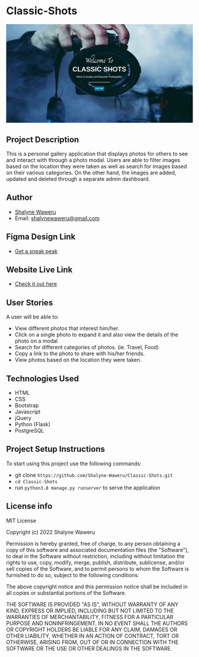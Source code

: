 # Classic-Shots
![](static/images/website-screenshot.png)

## Project Description
This is a personal gallery application that displays photos for others to see and interact with through a photo modal. Users are able to filter images based on the location they were taken as well as search for images based on their various categories. On the other hand, the images are added, updated and deleted through a separate admin dashboard.

## Author
- [Shalyne Waweru](https://github.com/Shalyne-Waweru)
- Email: shalynewaweru@gmail.com

## Figma Design Link
- [Get a sneak peak](https://www.figma.com/file/YwNrWpOFHWYE1vni4UABUV/Classic-Shots?node-id=0%3A1)

## Website Live Link
- [Check it out here](https://classic-shots.herokuapp.com/)

## User Stories
A user will be able to:

- View different photos that interest him/her.
- Click on a single photo to expand it and also view the details of the photo on a modal
- Search for different categories of photos. (ie. Travel, Food)
- Copy a link to the photo to share with his/her friends.
- View photos based on the location they were taken.

## Technologies Used
- HTML
- CSS
- Bootstrap
- Javascript
- jQuery
- Python (Flask)
- PostgreSQL

## Project Setup Instructions

To start using this project use the following commands:

- git clone `https://github.com/Shalyne-Waweru/Classic-Shots.git`
- `cd Classic-Shots`
- run `python3.8 manage.py runserver` to serve the application

## License info
MIT License

Copyright (c) 2022 Shalyne Waweru

Permission is hereby granted, free of charge, to any person obtaining a copy
of this software and associated documentation files (the "Software"), to deal
in the Software without restriction, including without limitation the rights
to use, copy, modify, merge, publish, distribute, sublicense, and/or sell
copies of the Software, and to permit persons to whom the Software is
furnished to do so, subject to the following conditions:

The above copyright notice and this permission notice shall be included in all
copies or substantial portions of the Software.

THE SOFTWARE IS PROVIDED "AS IS", WITHOUT WARRANTY OF ANY KIND, EXPRESS OR
IMPLIED, INCLUDING BUT NOT LIMITED TO THE WARRANTIES OF MERCHANTABILITY,
FITNESS FOR A PARTICULAR PURPOSE AND NONINFRINGEMENT. IN NO EVENT SHALL THE
AUTHORS OR COPYRIGHT HOLDERS BE LIABLE FOR ANY CLAIM, DAMAGES OR OTHER
LIABILITY, WHETHER IN AN ACTION OF CONTRACT, TORT OR OTHERWISE, ARISING FROM,
OUT OF OR IN CONNECTION WITH THE SOFTWARE OR THE USE OR OTHER DEALINGS IN THE
SOFTWARE.
